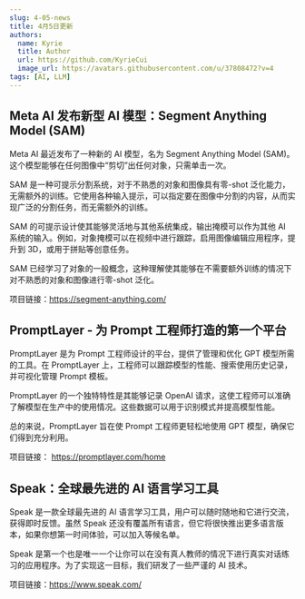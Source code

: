 ```yaml
---
slug: 4-05-news
title: 4月5日更新
authors:
  name: Kyrie
  title: Author
  url: https://github.com/KyrieCui
  image_url: https://avatars.githubusercontent.com/u/37808472?v=4
tags: [AI, LLM]
---
```


## Meta AI 发布新型 AI 模型：Segment Anything Model (SAM)
Meta AI 最近发布了一种新的 AI 模型，名为 Segment Anything Model (SAM)。这个模型能够在任何图像中“剪切”出任何对象，只需单击一次。

SAM 是一种可提示分割系统，对于不熟悉的对象和图像具有零-shot 泛化能力，无需额外的训练。它使用各种输入提示，可以指定要在图像中分割的内容，从而实现广泛的分割任务，而无需额外的训练。

SAM 的可提示设计使其能够灵活地与其他系统集成，输出掩模可以作为其他 AI 系统的输入。例如，对象掩模可以在视频中进行跟踪，启用图像编辑应用程序，提升到 3D，或用于拼贴等创意任务。

SAM 已经学习了对象的一般概念，这种理解使其能够在不需要额外训练的情况下对不熟悉的对象和图像进行零-shot 泛化。

项目链接：https://segment-anything.com/

## PromptLayer - 为 Prompt 工程师打造的第一个平台
PromptLayer 是为 Prompt 工程师设计的平台，提供了管理和优化 GPT 模型所需的工具。在 PromptLayer 上，工程师可以跟踪模型的性能、搜索使用历史记录，并可视化管理 Prompt 模板。

PromptLayer 的一个独特特性是其能够记录 OpenAI 请求，这使工程师可以准确了解模型在生产中的使用情况。这些数据可以用于识别模式并提高模型性能。

总的来说，PromptLayer 旨在使 Prompt 工程师更轻松地使用 GPT 模型，确保它们得到充分利用。

项目链接： https://promptlayer.com/home

## Speak：全球最先进的 AI 语言学习工具
Speak 是一款全球最先进的 AI 语言学习工具，用户可以随时随地和它进行交流，获得即时反馈。虽然 Speak 还没有覆盖所有语言，但它将很快推出更多语言版本，如果你想第一时间体验，可以加入等候名单。

Speak 是第一个也是唯一一个让你可以在没有真人教师的情况下进行真实对话练习的应用程序。为了实现这一目标，我们研发了一些严谨的 AI 技术。

项目链接：https://www.speak.com/

